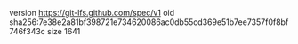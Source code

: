 version https://git-lfs.github.com/spec/v1
oid sha256:7e38e2a81bf398721e734620086ac0db55cd369e51b7ee7357f0f8bf746f343c
size 1641
